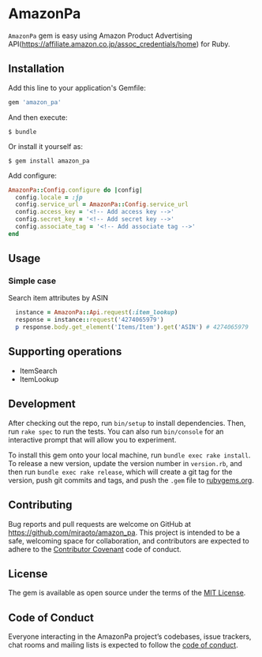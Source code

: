 # AmazonPa

`AmazonPa` gem is easy using Amazon Product Advertising API(https://affiliate.amazon.co.jp/assoc_credentials/home) for Ruby.

## Installation

Add this line to your application's Gemfile:

```ruby
gem 'amazon_pa'
```

And then execute:

    $ bundle

Or install it yourself as:

    $ gem install amazon_pa

Add configure:

```ruby
AmazonPa::Config.configure do |config|
  config.locale = :jp
  config.service_url = AmazonPa::Config.service_url
  config.access_key = '<!-- Add access key -->'
  config.secret_key = '<!-- Add secret key -->'
  config.associate_tag = '<!-- Add associate tag -->'
end
```

## Usage

### Simple case

Search item attributes by ASIN
```ruby
  instance = AmazonPa::Api.request(:item_lookup)
  response = instance::request('4274065979')
  p response.body.get_element('Items/Item').get('ASIN') # 4274065979
```

## Supporting operations

 * ItemSearch
 * ItemLookup

## Development

After checking out the repo, run `bin/setup` to install dependencies. Then, run `rake spec` to run the tests. You can also run `bin/console` for an interactive prompt that will allow you to experiment.

To install this gem onto your local machine, run `bundle exec rake install`. To release a new version, update the version number in `version.rb`, and then run `bundle exec rake release`, which will create a git tag for the version, push git commits and tags, and push the `.gem` file to [rubygems.org](https://rubygems.org).

## Contributing

Bug reports and pull requests are welcome on GitHub at https://github.com/miraoto/amazon_pa. This project is intended to be a safe, welcoming space for collaboration, and contributors are expected to adhere to the [Contributor Covenant](http://contributor-covenant.org) code of conduct.

## License

The gem is available as open source under the terms of the [MIT License](https://opensource.org/licenses/MIT).

## Code of Conduct

Everyone interacting in the AmazonPa project’s codebases, issue trackers, chat rooms and mailing lists is expected to follow the [code of conduct](https://github.com/miraoto/amazon_pa/blob/master/CODE_OF_CONDUCT.md).

